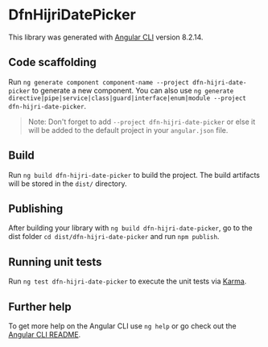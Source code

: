 # DfnHijriDatePicker

This library was generated with [Angular CLI](https://github.com/angular/angular-cli) version 8.2.14.

## Code scaffolding

Run `ng generate component component-name --project dfn-hijri-date-picker` to generate a new component. You can also use `ng generate directive|pipe|service|class|guard|interface|enum|module --project dfn-hijri-date-picker`.
> Note: Don't forget to add `--project dfn-hijri-date-picker` or else it will be added to the default project in your `angular.json` file. 

## Build

Run `ng build dfn-hijri-date-picker` to build the project. The build artifacts will be stored in the `dist/` directory.

## Publishing

After building your library with `ng build dfn-hijri-date-picker`, go to the dist folder `cd dist/dfn-hijri-date-picker` and run `npm publish`.

## Running unit tests

Run `ng test dfn-hijri-date-picker` to execute the unit tests via [Karma](https://karma-runner.github.io).

## Further help

To get more help on the Angular CLI use `ng help` or go check out the [Angular CLI README](https://github.com/angular/angular-cli/blob/master/README.md).
